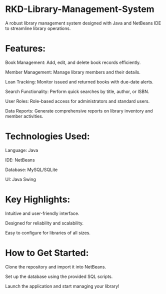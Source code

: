# RKD-Library-Management-System
 A robust library management system designed with Java and NetBeans IDE to streamline library operations.
# Features:
Book Management: Add, edit, and delete book records efficiently.

Member Management: Manage library members and their details.

Loan Tracking: Monitor issued and returned books with due-date alerts.

Search Functionality: Perform quick searches by title, author, or ISBN.

User Roles: Role-based access for administrators and standard users.

Data Reports: Generate comprehensive reports on library inventory and member activities.

# Technologies Used:
Language: Java

IDE: NetBeans

Database: MySQL/SQLite

UI: Java Swing

# Key Highlights:

Intuitive and user-friendly interface.

Designed for reliability and scalability.

Easy to configure for libraries of all sizes.

# How to Get Started:

Clone the repository and import it into NetBeans.

Set up the database using the provided SQL scripts.

Launch the application and start managing your library!
